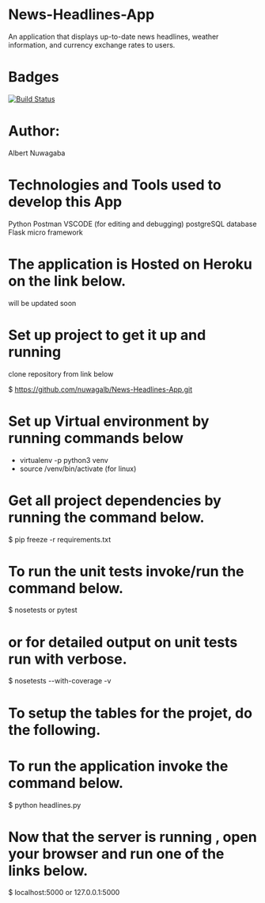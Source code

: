 # News-Headlines-App
An application that displays up-to-date news headlines, weather information, and currency exchange rates to users.

# Badges
[![Build Status](https://travis-ci.com/nuwagalb/News-Headlines-App.svg?branch=develop)](https://travis-ci.com/nuwagalb/News-Headlines-App) 

# Author:

Albert Nuwagaba

# Technologies and Tools used to develop this App

Python
Postman
VSCODE (for editing and debugging)
postgreSQL database
Flask micro framework

# The application is Hosted on Heroku on the link below.

will be updated soon

# Set up project to get it up and running

clone repository from link below

$ https://github.com/nuwagalb/News-Headlines-App.git

# Set up Virtual environment by running commands below

- virtualenv -p python3 venv
- source /venv/bin/activate (for linux)

# Get all project dependencies by running the command below.

$ pip freeze -r requirements.txt

# To run the unit tests invoke/run the command below.

$ nosetests or pytest

# or for detailed output on unit tests run with verbose.

$ nosetests --with-coverage -v

# To setup the tables for the projet, do the following.


# To run the application invoke the command below.

$ python headlines.py

# Now that the server is running , open your browser and run one of the links below.

$ localhost:5000 or 127.0.0.1:5000
